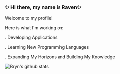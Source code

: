 ### ✨ Hi there, my name is Raven✨

Welcome to my profile!

Here is what I'm working on:

. Developing Applications

. Learning New Programming Languages

. Expanding My Horizons and Building My Knowledge 

![Bryn's github stats](https://github-readme-stats.vercel.app/api?username=bryn-trys&show_icons=true&theme=merko)
